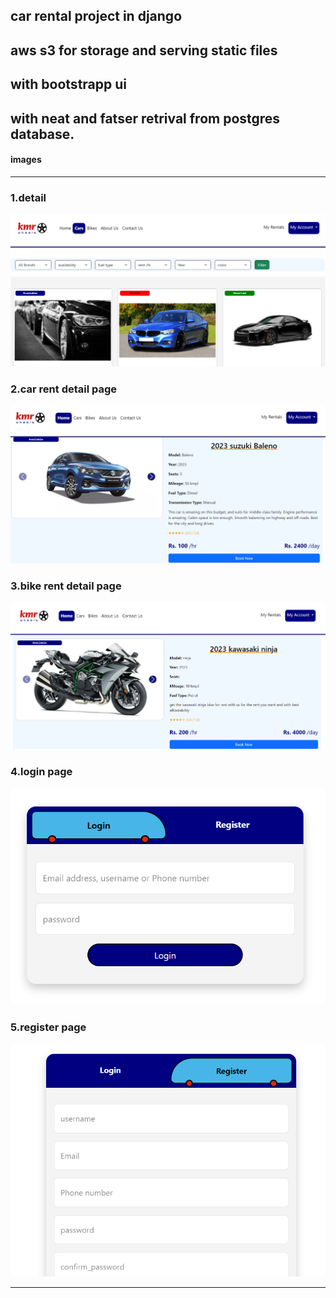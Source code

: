 ## car rental project in django
## aws s3 for storage and serving static files
## with bootstrapp ui
## with neat and fatser retrival from postgres database.

#### images
<hr>

### 1.detail
<img src="static/images/detail.png">

### 2.car rent detail page
<img src="static/images/car_detail.png">

### 3.bike rent detail page
<img src="static/images/bike_detail.png">

### 4.login page
<img src="static/images/login.png">

### 5.register page
<img src="static/images/register.png">

<hr>